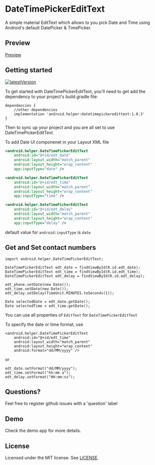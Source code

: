 DateTimePickerEditText
===========

A simple material EditText which allows to you pick Date and Time using Android's default DatePicker & TimePicker.

Preview
---------------
[Preview](https://i.imgur.com/ERfLz3G.gifv)

Getting started
---------------

[ ![latestVersion](https://api.bintray.com/packages/ankurgecr/dateTimePickerEditText/datetimepickeredittext/images/download.svg) ](https://api.bintray.com/packages/ankurgecr/dateTimePickerEditText/datetimepickeredittext/)

To get started with DateTimePickerEditText, you'll need to get
add the dependency to your project's build.gradle file:
```
dependencies {
    //other dependencies
    implementation 'android.helper:datetimepickeredittext:1.0.3'
}
```
Then to sync up your project and you are all set to use DateTimePickerEditText.

To add Date UI componenet in your Layout XML file
```xml
<android.helper.DateTimePickerEditText
    android:id="@+id/edt_date"
    android:layout_width="match_parent"
    android:layout_height="wrap_content"
    app:inputType="date" />

<android.helper.DateTimePickerEditText
    android:id="@+id/edt_time"
    android:layout_width="match_parent"
    android:layout_height="wrap_content"
    app:inputType="time" />

<android.helper.DateTimePickerEditText
    android:id="@+id/edt_delay"
    android:layout_width="match_parent"
    android:layout_height="wrap_content"
    app:inputType="delay" />
```

default value for `android:inputType` is `date`

Get and Set contact numbers
--------

```
import android.helper.DateTimePickerEditText;

DateTimePickerEditText edt_date = findViewById(R.id.edt_date);
DateTimePickerEditText edt_time = findViewById(R.id.edt_time);
DateTimePickerEditText edt_delay = findViewById(R.id.edt_delay);

edt_phone.setDate(new Date());
edt_time.setDate(new Date());
edt_delay.setDelay(TimeUnit.MINUTES.toSeconds(1));

Date selectedDate = edt_date.getDate();
Date selectedTime = edt_time.getDate();
```

You can use all properties of `EditText` for `DateTimePickerEditText`

To specify the date or time format, use
```
<android.helper.DateTimePickerEditText
    android:id="@+id/edt_time"
    android:layout_width="match_parent"
    android:layout_height="wrap_content"
    android:format="dd/MM/yyyy" />
```

or

```
edt_date.setFormat("dd/MM/yyyy");
edt_time.setFormat("hh:mm a");
edt_delay.setFormat("HH:mm:ss");
```

Questions?
--------
Feel free to register github issues with a 'question' label

Demo
--------
Check the demo app for more details.

License
--------
Licensed under the MIT license. See [LICENSE](LICENSE.md).